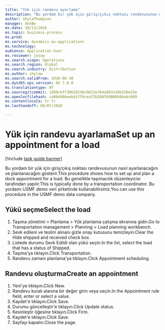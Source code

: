 ```yaml
--- 
title: "Yük için randevu ayarlama"
description: "Bu yordam bir yük için giriş/çıkış noktası randevusunun nasıl ayarlanacağını ve planlanacağını gösterir."
author: ShylaThompson
manager: AnnBe
ms.date: 10/13/2016
ms.topic: business-process
ms.prod: 
ms.service: dynamics-ax-applications
ms.technology: 
audience: Application User
ms.reviewer: josaw
ms.search.scope: Operations
ms.search.region: Global
ms.search.industry: Distribution
ms.author: shylaw
ms.search.validFrom: 2016-06-30
ms.dyn365.ops.version: AX 7.0.0
ms.translationtype: HT
ms.sourcegitcommit: 1d98cbff30620256c9d13e7b4a90314db150e33e
ms.openlocfilehash: ca00d466eebb1ff9ceaf3b20dfb9006b86abc809
ms.contentlocale: tr-tr
ms.lasthandoff: 08/07/2018

---
```

# <a name="set-up-an-appointment-for-a-load"></a><span data-ttu-id="45ec3-103">Yük için randevu ayarlama</span><span class="sxs-lookup"><span data-stu-id="45ec3-103">Set up an appointment for a load</span></span>

[!include [task guide banner](../../includes/task-guide-banner.md)]

<span data-ttu-id="45ec3-104">Bu yordam bir yük için giriş/çıkış noktası randevusunun nasıl ayarlanacağını ve planlanacağını gösterir.</span><span class="sxs-lookup"><span data-stu-id="45ec3-104">This procedure shows how to set up and plan a dock appointment for a load.</span></span> <span data-ttu-id="45ec3-105">Bu genellikle taşımacılık düzenleyicisi tarafından yapılır.</span><span class="sxs-lookup"><span data-stu-id="45ec3-105">This is typically done by a transportation coordinator.</span></span> <span data-ttu-id="45ec3-106">Bu yordamı USMF demo veri şirketinde kullanabilirsiniz.</span><span class="sxs-lookup"><span data-stu-id="45ec3-106">You can use this procedure in the USMF demo data company.</span></span>


## <a name="select-the-load"></a><span data-ttu-id="45ec3-107">Yükü seçme</span><span class="sxs-lookup"><span data-stu-id="45ec3-107">Select the load</span></span>
1. <span data-ttu-id="45ec3-108">Taşıma yönetimi > Planlama > Yük planlama çalışma ekranına gidin.</span><span class="sxs-lookup"><span data-stu-id="45ec3-108">Go to Transportation management > Planning > Load planning workbench.</span></span>
2. <span data-ttu-id="45ec3-109">Sevk edileni ve teslim alınanı gizle onay kutusunu temizleyin.</span><span class="sxs-lookup"><span data-stu-id="45ec3-109">Clear the Hide shipped and received check box.</span></span>
3. <span data-ttu-id="45ec3-110">Listede durumu Sevk Edildi olan yükü seçin.</span><span class="sxs-lookup"><span data-stu-id="45ec3-110">In the list, select the load that has a status of Shipped.</span></span>
4. <span data-ttu-id="45ec3-111">Taşıma'ya tıklayın.</span><span class="sxs-lookup"><span data-stu-id="45ec3-111">Click Transportation.</span></span>
5. <span data-ttu-id="45ec3-112">Randevu zamanı planlama'ya tıklayın.</span><span class="sxs-lookup"><span data-stu-id="45ec3-112">Click Appointment scheduling.</span></span>

## <a name="create-an-appointment"></a><span data-ttu-id="45ec3-113">Randevu oluşturma</span><span class="sxs-lookup"><span data-stu-id="45ec3-113">Create an appointment</span></span>
1. <span data-ttu-id="45ec3-114">Yeni'ye tıklayın.</span><span class="sxs-lookup"><span data-stu-id="45ec3-114">Click New.</span></span>
2. <span data-ttu-id="45ec3-115">Randevu kuralı alanına bir değer girin veya seçin.</span><span class="sxs-lookup"><span data-stu-id="45ec3-115">In the Appointment rule field, enter or select a value.</span></span>
3. <span data-ttu-id="45ec3-116">Kaydet'e tıklayın.</span><span class="sxs-lookup"><span data-stu-id="45ec3-116">Click Save.</span></span>
4. <span data-ttu-id="45ec3-117">Durumu güncelleştir'e tıklayın.</span><span class="sxs-lookup"><span data-stu-id="45ec3-117">Click Update status.</span></span>
5. <span data-ttu-id="45ec3-118">Kesinleştir öğesine tıklayın.</span><span class="sxs-lookup"><span data-stu-id="45ec3-118">Click Firm.</span></span>
6. <span data-ttu-id="45ec3-119">Kaydet'e tıklayın.</span><span class="sxs-lookup"><span data-stu-id="45ec3-119">Click Save.</span></span>
7. <span data-ttu-id="45ec3-120">Sayfayı kapatın.</span><span class="sxs-lookup"><span data-stu-id="45ec3-120">Close the page.</span></span>


